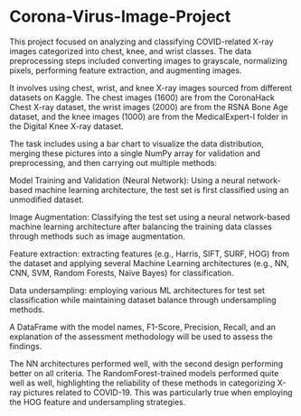 # Corona-Virus-Image-Project
This project focused on analyzing and classifying COVID-related X-ray images categorized into chest, knee, and wrist classes. The data preprocessing steps included converting images to grayscale, normalizing pixels, performing feature extraction, and augmenting images.

It involves using chest, wrist, and knee X-ray images sourced from different datasets on Kaggle. The chest images (1600) are from the CoronaHack Chest X-ray dataset, the wrist images (2000) are from the RSNA Bone Age dataset, and the knee images (1000) are from the MedicalExpert-I folder in the Digital Knee X-ray dataset.

The task includes using a bar chart to visualize the data distribution, merging these pictures into a single NumPy array for validation and preprocessing, and then carrying out multiple methods:

Model Training and Validation (Neural Network): Using a neural network-based machine learning architecture, the test set is first classified using an unmodified dataset.

Image Augmentation: Classifying the test set using a neural network-based machine learning architecture after balancing the training data classes through methods such as image augmentation.

Feature extraction: extracting features (e.g., Harris, SIFT, SURF, HOG) from the dataset and applying several Machine Learning architectures (e.g., NN, CNN, SVM, Random Forests, Naïve Bayes) for classification.

Data undersampling: employing various ML architectures for test set classification while maintaining dataset balance through undersampling methods.

A DataFrame with the model names, F1-Score, Precision, Recall, and an explanation of the assessment methodology will be used to assess the findings.

The NN architectures performed well, with the second design performing better on all criteria. The RandomForest-trained models performed quite well as well, highlighting the reliability of these methods in categorizing X-ray pictures related to COVID-19. This was particularly true when employing the HOG feature and undersampling strategies.
